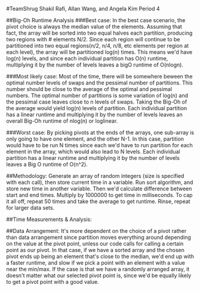 #TeamShrug
Shakil Rafi, Allan Wang, and Angela Kim
Period 4

##Big-Oh Runtime Analysis
###Best case:
In the best case scenario, the pivot choice is always the median value of the elements. Assuming that fact, the array will be sorted into two equal halves each partition, producing two regions with # elements N/2. Since each region will continue to be partitioned into two equal regions(n/2, n/4, n/8, etc elements per region at each level), the array will be partitioned log(n) times. This means we'd have log(n) levels, and since each individual partition has O(n) runtime, multiplying it by the number of levels leaves a bigO runtime of O(nlogn).


###Most likely case:
Most of the time, there will be somewhere beween the optimal number levels of swaps and the pessimal number of partitions. This number should be close to the average of the optimal and pessimal numbers. The optimal number of partitions is some variation of log(n) and the pessimal case leaves close to n levels of swaps. Taking the Big-Oh of the average would yield log(n) levels of partition. Each individual partition has a linear runtime and multiplying it by the number of levels leaves an overall Big-Oh runtime of nlog(n) or loglinear.

###Worst case:
By picking pivots at the ends of the arrays, one sub-array is only going to have one element, and the other N-1. In this case, partition would have to be run N times since each we'd have to run partition for each element in the array, which would also lead to N levels. Each individual partition has a linear runtime and multiplying it by the number of levels leaves a Big O runtime of O(n^2).

##Methodology:
Generate an array of random integers (size is specified with each call), then store current time in a variable. Run sort algorithm, and store new time in another variable. Then we'd calculate difference between start and end times. Multiply by 1000000 to get time in milliseconds. To cap it all off, repeat 50 times and take the average to get runtime. Rinse, repeat for larger data sets. 

##Time Measurements & Analysis:

##Data Arrangement:
It's more dependent on the choice of a pivot rather than data arrangement since partition moves everything around depending on the value at the pivot point, unless our code calls for calling a certain point as our pivot. In that case, if we have a sorted array and the chosen pivot ends up being an element that's close to the median, we'd end up with a faster runtime, and slow if we pick a point with an element with a value near the min/max. If the case is that we have a randomly arranged array, it doesn't matter what our selected pivot point is, since we'd be equally likely to get a pivot point with a good value. 


